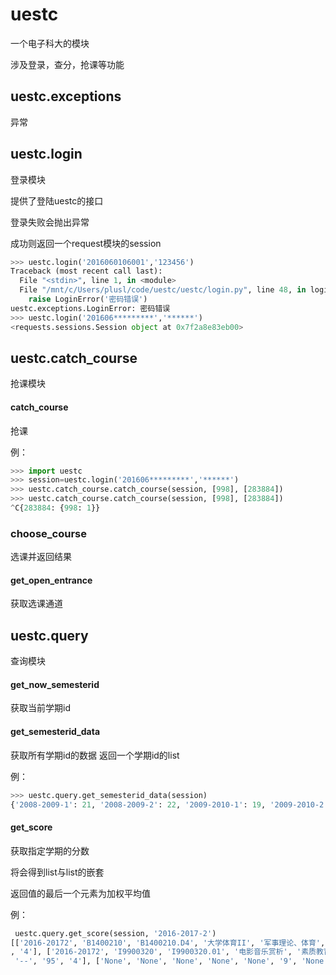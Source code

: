 # uestc
一个电子科大的模块

涉及登录，查分，抢课等功能

## uestc.exceptions

异常

## uestc.login
登录模块

提供了登陆uestc的接口

登录失败会抛出异常

成功则返回一个request模块的session

```python
>>> uestc.login('2016060106001','123456')
Traceback (most recent call last):
  File "<stdin>", line 1, in <module>
  File "/mnt/c/Users/plusl/code/uestc/uestc/login.py", line 48, in login
    raise LoginError('密码错误')
uestc.exceptions.LoginError: 密码错误
>>> uestc.login('201606*********','******')
<requests.sessions.Session object at 0x7f2a8e83eb00>
```



## uestc.catch_course
抢课模块

####  catch_course

抢课

例：

```python
>>> import uestc
>>> session=uestc.login('201606*********','******')
>>> uestc.catch_course.catch_course(session, [998], [283884])
>>> uestc.catch_course.catch_course(session, [998], [283884])
^C{283884: {998: 1}}
```

### choose_course

选课并返回结果

#### get_open_entrance

获取选课通道



## uestc.query

查询模块

#### get_now_semesterid

获取当前学期id

#### get_semesterid_data

获取所有学期id的数据 返回一个学期id的list

例：

```python
>>> uestc.query.get_semesterid_data(session)
{'2008-2009-1': 21, '2008-2009-2': 22, '2009-2010-1': 19, '2009-2010-2': 20, '2010-2011-1': 17, '2010-2011-2': 18, '2011-2012-1': 15, '2011-2012-2': 16, '2012-2013-1': 13, '2012-2013-2': 14, '2013-2014-1': 1, '2013-2014-2': 2, '2014-2015-1': 43, '2014-2015-2': 63, '2015-2016-1': 84, '2015-2016-2': 103, '2016-2017-1': 123, '2016-2017-2': 143, '2017-2018-1': 163}
```



#### get_score

获取指定学期的分数

将会得到list与list的嵌套

返回值的最后一个元素为加权平均值

例：

```python
 uestc.query.get_score(session, '2016-2017-2')
[['2016-20172', 'B1400210', 'B1400210.D4', '大学体育II', '军事理论、体育', '1', '88', '--', '88', '4'], ['2016-20172', 'I9900520', 'I9900520.02', '钢琴演奏基础', '素质教育选修课（艺体类）', '2', '89', '--', '89'
, '4'], ['2016-20172', 'I9900320', 'I9900320.01', '电影音乐赏析', '素质教育选修课（艺体类）', '2', '0', '--', '0', '0'], ['2016-20172', 'G0601240', 'G0601240.02', '程序设计（C与C++）', '专业核心课程', '4', '95',
 '--', '95', '4'], ['None', 'None', 'None', 'None', 'None', '9', 'None', 'None', '71.778', '3.111']]
```

